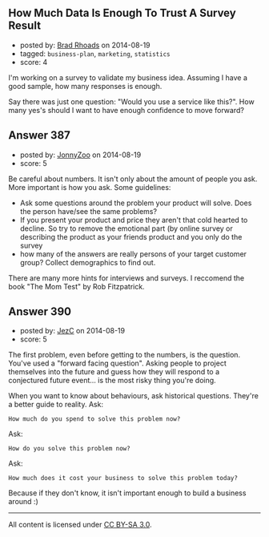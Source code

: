 ## How Much Data Is Enough To Trust A Survey Result

- posted by: [Brad Rhoads](https://stackexchange.com/users/42121/brad-rhoads) on 2014-08-19
- tagged: `business-plan`, `marketing`, `statistics`
- score: 4

I'm working on a survey to validate my business idea. Assuming I have a good sample, how many responses is enough.

Say there was just one question: "Would you use a service like this?". How many yes's should I want to have enough confidence to move forward?



## Answer 387

- posted by: [JonnyZoo](https://stackexchange.com/users/4074587/jonnyzoo) on 2014-08-19
- score: 5

Be careful about numbers. It isn't only about the amount of people you ask. More important is how you ask. Some guidelines:

- Ask some questions around the problem your product will solve. Does the person have/see the same problems?
- If you present your product and price they aren't that cold hearted to decline. So try to remove the emotional part (by online survey or describing the product as your friends product and you only do the survey
- how many of the answers are really persons of your target customer group? Collect demographics to find out.

There are many more hints for interviews and surveys. I reccomend the book "The Mom Test" by Rob Fitzpatrick.


## Answer 390

- posted by: [JezC](https://stackexchange.com/users/87431/jezc) on 2014-08-19
- score: 5

The first problem, even before getting to the numbers, is the question. You've used a "forward facing question". Asking people to project themselves into the future and guess how they will respond to a conjectured future event... is the most risky thing you're doing.

When you want to know about behaviours, ask historical questions. They're a better guide to reality. Ask:

    How much do you spend to solve this problem now?

Ask:

    How do you solve this problem now?

Ask:

    How much does it cost your business to solve this problem today?

Because if they don't know, it isn't important enough to build a business around :)




---

All content is licensed under [CC BY-SA 3.0](https://creativecommons.org/licenses/by-sa/3.0/).
